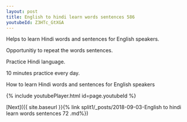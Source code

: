 ```yaml
---
layout: post
title: English to hindi learn words sentences 586 
youtubeId: Z3HTc_GtXGA
---
```

 
 
Helps to learn Hindi words and sentences for English speakers.

Opportunitiy to repeat the words sentences. 

Practice Hindi language. 
 
10 minutes practice every day. 
 
How to learn Hindi words and sentences for English speakers 
 
{% include youtubePlayer.html id=page.youtubeId %}
 
 
[Next]({{ site.baseurl }}{% link  split1/_posts/2018-09-03-English to hindi learn words sentences 72 .md%})
 
